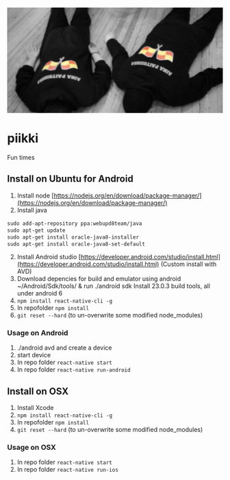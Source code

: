 ![Two guys dead](banner.png?raw=true "Results")
# piikki
Fun times

## Install on Ubuntu for Android

1. Install node [https://nodejs.org/en/download/package-manager/](https://nodejs.org/en/download/package-manager/)
2. Install java
```
sudo add-apt-repository ppa:webupd8team/java
sudo apt-get update
sudo apt-get install oracle-java8-installer
sudo apt-get install oracle-java8-set-default
```
2. Install Android studio [https://developer.android.com/studio/install.html](https://developer.android.com/studio/install.html) (Custom install with AVD)
3. Download depencies for build and emulator using android ~/Android/Sdk/tools/ & run ./android sdk
	Install 23.0.3 build tools, all under android 6
4. ```npm install react-native-cli -g```
5. In repofolder ```npm install```
6. ```git reset --hard``` (to un-overwrite some modified node_modules)

### Usage on Android

1. ./android avd and create a device
2. start device
3. In repo folder ```react-native start```
4. In repo folder ```react-native run-android```


## Install on OSX
1. Install Xcode
2. ```npm install react-native-cli -g```
3. In repofolder ```npm install```
4. ```git reset --hard``` (to un-overwrite some modified node_modules)

### Usage on OSX
1. In repo folder ```react-native start```
2. In repo folder ```react-native run-ios```
